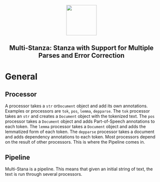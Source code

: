 <div align="center"><img src="https://github.com/stanfordnlp/stanza/raw/dev/images/stanza-logo.png" height="100px"/></div>

<h2 align="center">Multi-Stanza: Stanza with Support for Multiple Parses and Error Correction</h2>

# General

## Processor
A processor takes a `str` or`Document` object and add its own annotations. Examples or processors are `tok`, `pos`, `lemma`, `depparse`. The `tok` processor takes an `str` and creates a `Document` object with the tokenized text. The `pos` processor takes a `Document` object and adds Part-of-Speech annotations to each token. The `lemma` processor takes a `Document` object and adds the lemmatized form of each token. The `depparse` processor takes a document and adds dependency annotations to each token. Most processors depend on the result of other processors. This is where the Pipeline comes in.

## Pipeline
Multi-Stana is a pipeline. This means that given an initial string of text, the text is run through several processors.
